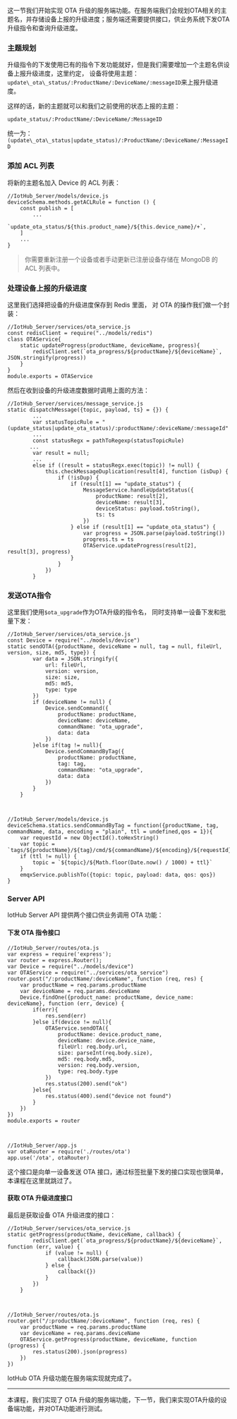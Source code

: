 这一节我们开始实现 OTA
升级的服务端功能。在服务端我们会规划OTA相关的主题名，并存储设备上报的升级进度；服务端还需要提供接口，供业务系统下发OTA升级指令和查询升级进度。

### 主题规划

升级指令的下发使用已有的指令下发功能就好，但是我们需要增加一个主题名供设备上报升级进度，这里约定， 设备将使用主题：
`update\_ota\_status/:ProductName/:DeviceName/:messageID`来上报升级进度。

这样的话，新的主题就可以和我们之前使用的状态上报的主题：

`update_status/:ProductName/:DeviceName/:MessageID`

统一为：`(update\_ota\_status|update_status)/:ProductName/:DeviceName/:MessageID`

### 添加 ACL 列表

将新的主题名加入 Device 的 ACL 列表：

    
    
    //IotHub_Server/models/device.js
    deviceSchema.methods.getACLRule = function () {
        const publish = [
            ...
            `update_ota_status/${this.product_name}/${this.device_name}/+`,
        ]
        ...
    }
    

> 你需要重新注册一个设备或者手动更新已注册设备存储在 MongoDB 的 ACL 列表中。

### 处理设备上报的升级进度

这里我们选择把设备的升级进度保存到 Redis 里面， 对 OTA 的操作我们做一个封装：

    
    
    //IotHub_Server/services/ota_service.js
    const redisClient = require("../models/redis")
    class OTAService{
        static updateProgress(productName, deviceName, progress){
            redisClient.set(`ota_progress/${productName}/${deviceName}`, JSON.stringify(progress))
        }
    }
    module.exports = OTAService
    

然后在收到设备的升级进度数据时调用上面的方法：

    
    
    //IotHub_Server/services/message_service.js
    static dispatchMessage({topic, payload, ts} = {}) {
            ...
            var statusTopicRule = "(update_status|update_ota_status)/:productName/:deviceName/:messageId"
            ...
            const statusRegx = pathToRegexp(statusTopicRule)
           ...
            var result = null;
            ...
            else if ((result = statusRegx.exec(topic)) != null) {
                this.checkMessageDuplication(result[4], function (isDup) {
                    if (!isDup) {
                        if (result[1] == "update_status") {
                            MessageService.handleUpdateStatus({
                                productName: result[2],
                                deviceName: result[3],
                                deviceStatus: payload.toString(),
                                ts: ts
                            })
                        } else if (result[1] == "update_ota_status") {
                            var progress = JSON.parse(payload.toString())
                            progress.ts = ts
                            OTAService.updateProgress(result[2], result[3], progress)
                        }
                    }
                })
            } 
    

### 发送OTA指令

这里我们使用`$ota_upgrade`作为OTA升级的指令名， 同时支持单一设备下发和批量下发：

    
    
    //IotHub_Server/services/ota_service.js
    const Device = require("../models/device")
    static sendOTA({productName, deviceName = null, tag = null, fileUrl, version, size, md5, type}) {
            var data = JSON.stringify({
                url: fileUrl,
                version: version,
                size: size,
                md5: md5,
                type: type
            })
            if (deviceName != null) {
                Device.sendCommand({
                    productName: productName,
                    deviceName: deviceName,
                    commandName: "ota_upgrade",
                    data: data
                })
            }else if(tag != null){
                Device.sendCommandByTag({
                    productName: productName,
                    tag: tag,
                    commandName: "ota_upgrade",
                    data: data 
                })
            }
        }
    
    
    
    //IotHub_Server/models/device.js
    deviceSchema.statics.sendCommandByTag = function({productName, tag, commandName, data, encoding = "plain", ttl = undefined,qos = 1}){
        var requestId = new ObjectId().toHexString()
        var topic = `tags/${productName}/${tag}/cmd/${commandName}/${encoding}/${requestId}`
        if (ttl != null) {
            topic = `${topic}/${Math.floor(Date.now() / 1000) + ttl}`
        }
        emqxService.publishTo({topic: topic, payload: data, qos: qos})
    }
    

### Server API

IotHub Server API 提供两个接口供业务调用 OTA 功能：

#### 下发 OTA 指令接口

    
    
    //IotHub_Server/routes/ota.js
    var express = require('express');
    var router = express.Router();
    var Device = require("../models/device")
    var OTAService = require("../services/ota_service")
    router.post("/:productName/:deviceName", function (req, res) {
        var productName = req.params.productName
        var deviceName = req.params.deviceName
        Device.findOne({product_name: productName, device_name: deviceName}, function (err, device) {
            if(err){
                res.send(err)
            }else if(device != null){
                OTAService.sendOTA({
                    productName: device.product_name,
                    deviceName: device.device_name,
                    fileUrl: req.body.url,
                    size: parseInt(req.body.size),
                    md5: req.body.md5,
                    version: req.body.version,
                    type: req.body.type
                })
                res.status(200).send("ok")
            }else{
                res.status(400).send("device not found")
            }
        })
    })
    module.exports = router
    
    
    
    //IotHub_Server/app.js
    var otaRouter = require('./routes/ota')
    app.use('/ota', otaRouter)
    

这个接口是向单一设备发送 OTA 接口，通过标签批量下发的接口实现也很简单，本课程在这里就跳过了。

#### 获取 OTA 升级进度接口

最后是获取设备 OTA 升级进度的接口：

    
    
    //IotHub_Server/services/ota_service.js
    static getProgress(productName, deviceName, callback) {
            redisClient.get(`ota_progress/${productName}/${deviceName}`, function (err, value) {
                if (value != null) {
                    callback(JSON.parse(value))
                } else {
                    callback({})
                }
            })
        }
    
    
    
    //IotHub_Server/routes/ota.js
    router.get("/:productName/:deviceName", function (req, res) {
        var productName = req.params.productName
        var deviceName = req.params.deviceName
        OTAService.getProgress(productName, deviceName, function (progress) {
            res.status(200).json(progress)
        })
    })
    

IotHub OTA 升级功能在服务端实现就完成了。

* * *

本课程，我们实现了 OTA 升级的服务端功能，下一节，我们来实现OTA升级的设备端功能，并对OTA功能进行测试。

